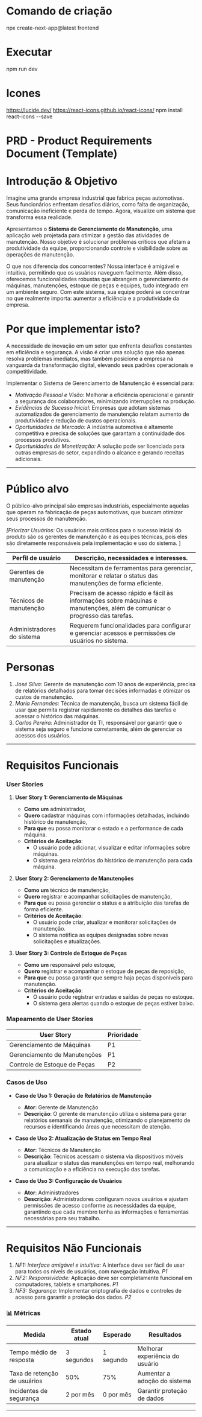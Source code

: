 # Comando de criação

npx create-next-app@latest frontend


# Executar
npm run dev


# Icones
https://lucide.dev/
https://react-icons.github.io/react-icons/
npm install react-icons --save


# PRD - Product Requirements Document (Template)

# Introdução & Objetivo

Imagine uma grande empresa industrial que fabrica peças automotivas. Seus funcionários enfrentam desafios diários, como falta de organização, comunicação ineficiente e perda de tempo. Agora, visualize um sistema que transforma essa realidade. 

Apresentamos o **Sistema de Gerenciamento de Manutenção**, uma aplicação web projetada para otimizar a gestão das atividades de manutenção. Nosso objetivo é solucionar problemas críticos que afetam a produtividade da equipe, proporcionando controle e visibilidade sobre as operações de manutenção. 

O que nos diferencia dos concorrentes? Nossa interface é amigável e intuitiva, permitindo que os usuários naveguem facilmente. Além disso, oferecemos funcionalidades robustas que abrangem o gerenciamento de máquinas, manutenções, estoque de peças e equipes, tudo integrado em um ambiente seguro. Com este sistema, sua equipe poderá se concentrar no que realmente importa: aumentar a eficiência e a produtividade da empresa.

# Por que implementar isto?
A necessidade de inovação em um setor que enfrenta desafios constantes em eficiência e segurança. A visão é criar uma solução que não apenas resolva problemas imediatos, mas também posicione a empresa na vanguarda da transformação digital, elevando seus padrões operacionais e competitividade.

Implementar o Sistema de Gerenciamento de Manutenção é essencial para:

- *Motivação Pessoal e Visão:* Melhorar a eficiência operacional e garantir a segurança dos colaboradores, minimizando interrupções na produção.
- *Evidências de Sucesso Inicial:* Empresas que adotam sistemas automatizados de gerenciamento de manutenção relatam aumento de produtividade e redução de custos operacionais.
- *Oportunidades de Mercado:* A indústria automotiva é altamente competitiva e precisa de soluções que garantam a continuidade dos processos produtivos.
- *Oportunidades de Monetização:* A solução pode ser licenciada para outras empresas do setor, expandindo o alcance e gerando receitas adicionais.

---

# **Público alvo**

O público-alvo principal são empresas industriais, especialmente aquelas que operam na fabricação de peças automotivas, que buscam otimizar seus processos de manutenção. 

*[Priorizar Usuários:* Os usuários mais críticos para o sucesso inicial do produto são os gerentes de manutenção e as equipes técnicas, pois eles são diretamente responsáveis pela implementação e uso do sistema. ]

| Perfil de usuário | Descrição, necessidades e interesses. |
| --- | --- |
| Gerentes de manutenção | Necessitam de ferramentas para gerenciar, monitorar e relatar o status das manutenções de forma eficiente. |
| Técnicos de manutenção | Precisam de acesso rápido e fácil às informações sobre máquinas e manutenções, além de comunicar o progresso das tarefas. |
| Administradores do sistema | Requerem funcionalidades para configurar e gerenciar acessos e permissões de usuários no sistema. |

# Personas

1. *José Silva:* Gerente de manutenção com 10 anos de experiência, precisa de relatórios detalhados para tomar decisões informadas e otimizar os custos de manutenção.
2. *Maria Fernandes:* Técnica de manutenção, busca um sistema fácil de usar que permita registrar rapidamente os detalhes das tarefas e acessar o histórico das máquinas.
3. *Carlos Pereira:* Administrador de TI, responsável por garantir que o sistema seja seguro e funcione corretamente, além de gerenciar os acessos dos usuários.

---

# Requisitos Funcionais

### User Stories

1. **User Story 1: Gerenciamento de Máquinas**
   - **Como um** administrador,
   - **Quero** cadastrar máquinas com informações detalhadas, incluindo histórico de manutenção,
   - **Para que** eu possa monitorar o estado e a performance de cada máquina.
   - **Critérios de Aceitação**:
     - O usuário pode adicionar, visualizar e editar informações sobre máquinas.
     - O sistema gera relatórios do histórico de manutenção para cada máquina.

2. **User Story 2: Gerenciamento de Manutenções**
   - **Como um** técnico de manutenção,
   - **Quero** registrar e acompanhar solicitações de manutenção,
   - **Para que** eu possa gerenciar o status e a atribuição das tarefas de forma eficiente.
   - **Critérios de Aceitação**:
     - O usuário pode criar, atualizar e monitorar solicitações de manutenção.
     - O sistema notifica as equipes designadas sobre novas solicitações e atualizações.

3. **User Story 3: Controle de Estoque de Peças**
   - **Como um** responsável pelo estoque,
   - **Quero** registrar e acompanhar o estoque de peças de reposição,
   - **Para que** eu possa garantir que sempre haja peças disponíveis para manutenção.
   - **Critérios de Aceitação**:
     - O usuário pode registrar entradas e saídas de peças no estoque.
     - O sistema gera alertas quando o estoque de peças estiver baixo.

### Mapeamento de User Stories

| **User Story**                   | **Prioridade** |
|----------------------------------|-----------------|
| Gerenciamento de Máquinas        | P1              |
| Gerenciamento de Manutenções     | P1              |
| Controle de Estoque de Peças     | P2              |

### Casos de Uso

- **Caso de Uso 1: Geração de Relatórios de Manutenção**
  - **Ator**: Gerente de Manutenção
  - **Descrição**: O gerente de manutenção utiliza o sistema para gerar relatórios semanais de manutenção, otimizando o planejamento de recursos e identificando áreas que necessitam de atenção.

- **Caso de Uso 2: Atualização de Status em Tempo Real**
  - **Ator**: Técnicos de Manutenção
  - **Descrição**: Técnicos acessam o sistema via dispositivos móveis para atualizar o status das manutenções em tempo real, melhorando a comunicação e a eficiência na execução das tarefas.

- **Caso de Uso 3: Configuração de Usuários**
  - **Ator**: Administradores
  - **Descrição**: Administradores configuram novos usuários e ajustam permissões de acesso conforme as necessidades da equipe, garantindo que cada membro tenha as informações e ferramentas necessárias para seu trabalho.

---

# Requisitos Não Funcionais

1. *NF1: Interface amigável e intuitiva:* A interface deve ser fácil de usar para todos os níveis de usuários, com navegação intuitiva. *P1*
2. *NF2: Responsividade:* Aplicação deve ser completamente funcional em computadores, tablets e smartphones. *P1*
3. *NF3: Segurança:* Implementar criptografia de dados e controles de acesso para garantir a proteção dos dados. *P2*

### 📊 Métricas

| Medida | Estado atual | Esperado | Resultados |
| --- | --- | --- | --- |
| Tempo médio de resposta | 3 segundos | 1 segundo | Melhorar experiência do usuário |
| Taxa de retenção de usuários | 50% | 75% | Aumentar a adoção do sistema |
| Incidentes de segurança | 2 por mês | 0 por mês | Garantir proteção de dados |

---
